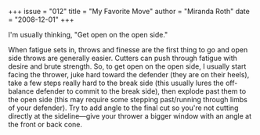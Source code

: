 +++
issue = "012"
title = "My Favorite Move"
author = "Miranda Roth"
date = "2008-12-01"
+++

I'm usually thinking, "Get open on the open side."  
  
When fatigue sets in, throws and finesse are the first thing to go and open
side throws are generally easier. Cutters can push through fatigue with desire
and brute strength. So, to get open on the open side, I usually start facing
the thrower, juke hard toward the defender (they are on their heels), take a
few steps really hard to the break side (this usually lures the off-balance
defender to commit to the break side), then explode past them to the open side
(this may require some stepping past/running through limbs of your defender).
Try to add angle to the final cut so you're not cutting directly at the
sideline—give your thrower a bigger window with an angle at the front or back
cone.
